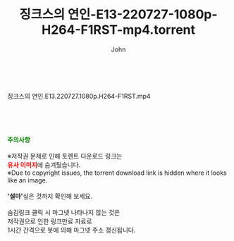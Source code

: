 ﻿---
layout: post
title:  "징크스의 연인-E13-220727-1080p-H264-F1RST-mp4.torrent"
author: John
categories: [ 드라마 ]
tags: [  ]
image:  
description: "징크스의 연인-E13-220727-1080p-H264-F1RST-mp4 torrent 정보 공유"
toc: true
toc_sticky: true
---

<br>
<div class="view-img">
<a class="view_image" href="http://torrentmobile60.com/bbs/view_image.php?fn=%2Fdata%2Ffile%2Fdrama%2F2345726642_6UyEncV0_e839810e1ba9e32bb6fe627f0983b3f88730e531.jpg" target="_blank"><img alt="" class="img-tag" content="http://torrentmobile60.com/data/file/drama/2345726642_6UyEncV0_e839810e1ba9e32bb6fe627f0983b3f88730e531.jpg" itemprop="image" src="http://torrentmobile60.com/data/file/drama/thumb-2345726642_6UyEncV0_e839810e1ba9e32bb6fe627f0983b3f88730e531_835x2213.jpg"/></a></div><div class="view-content" itemprop="description">
<p>징크스의 연인.E13.220727.1080p.H264-F1RST.mp4<br/></p> </div>
    
<br><br><br>
<p data-ke-size="size16"><b><span style="color: green;">주의사항</span></b><br /><br />※저작권 문제로 인해 토렌트 다운로드 링크는<br /><b><span style="color: red;">유사 이미지</span></b>에 숨겨뒀습니다.<br />※Due to copyright issues, the torrent download link is hidden where it looks like an image.<br /><br /><b>'설마'</b>싶은 것까지 확인해 보세요.<br /><br />숨김링크 클릭 시 마그넷 나타나지 않는 것은<br />저작권으로 인한 링크만료 자료로<br />1시간 간격으로 봇에 의해 마그넷 주소 갱신됩니다.</p>
